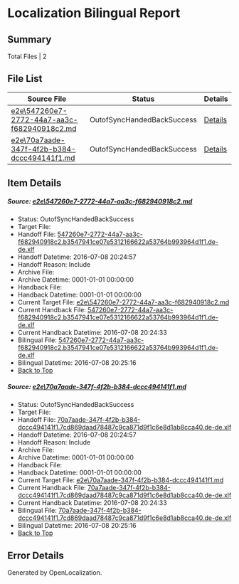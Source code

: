 # <a name='report-top'></a> Localization Bilingual Report

## Summary
 Total Files | 2

## File List
 Source File | Status | Details 
 ----------- | ------ | ------- 
 [e2e\547260e7-2772-44a7-aa3c-f682940918c2.md](https://github.com/OpenLocalizationTestOrg/oltest/blob/5d63ce848d1a80c4261fcc2488a07abcf35bcd46/e2e/547260e7-2772-44a7-aa3c-f682940918c2.md) | OutofSyncHandedBackSuccess | [Details](#947daa285a3988347c4bb2d7b60e1c0d7b146bfa3)
 [e2e\70a7aade-347f-4f2b-b384-dccc494141f1.md](https://github.com/OpenLocalizationTestOrg/oltest/blob/5d63ce848d1a80c4261fcc2488a07abcf35bcd46/e2e/70a7aade-347f-4f2b-b384-dccc494141f1.md) | OutofSyncHandedBackSuccess | [Details](#7ba1ebb63c7dc3745d8faf5dca7ad0a5445aeb294)

## Item Details
##### <a name='947daa285a3988347c4bb2d7b60e1c0d7b146bfa3'></a> Source: [e2e\547260e7-2772-44a7-aa3c-f682940918c2.md](https://github.com/OpenLocalizationTestOrg/oltest/blob/5d63ce848d1a80c4261fcc2488a07abcf35bcd46/e2e/547260e7-2772-44a7-aa3c-f682940918c2.md)
* Status: OutofSyncHandedBackSuccess
* Target File: 
* Handoff File: [547260e7-2772-44a7-aa3c-f682940918c2.b3547941ce07e5312166622a53764b993964d1f1.de-de.xlf](https://github.com/OpenLocalizationTestOrg/olhandoff-e2e/blob/e944fbade59d832410cb1ed16ba0647ca87d0209/ol-handoff/OpenLocalizationTestOrg/oltest-dede-fly/ci/ht/547260e7-2772-44a7-aa3c-f682940918c2.b3547941ce07e5312166622a53764b993964d1f1.de-de.xlf)
* Handoff Datetime: 2016-07-08 20:24:57
* Handoff Reason: Include
* Archive File: 
* Archive Datetime: 0001-01-01 00:00:00
* Handback File: 
* Handback Datetime: 0001-01-01 00:00:00
* Current Target File: [e2e\547260e7-2772-44a7-aa3c-f682940918c2.md](https://github.com/OpenLocalizationTestOrg/oltest-dede-fly/blob/cd32cd09f12937b3fbcede2dd0a79f87ca031aab/e2e/547260e7-2772-44a7-aa3c-f682940918c2.md)
* Current Handback File: [547260e7-2772-44a7-aa3c-f682940918c2.b3547941ce07e5312166622a53764b993964d1f1.de-de.xlf](https://github.com/OpenLocalizationTestOrg/olhandback-e2e/blob/d7658090fa81aabd106e12c0d3b7d8bc551cc9a1/ol-handback/OpenLocalizationTestOrg/oltest-dede-fly/ci/ht/547260e7-2772-44a7-aa3c-f682940918c2.b3547941ce07e5312166622a53764b993964d1f1.de-de.xlf)
* Current Handback Datetime: 2016-07-08 20:24:33
* Bilingual File: [547260e7-2772-44a7-aa3c-f682940918c2.b3547941ce07e5312166622a53764b993964d1f1.de-de.xlf](https://github.com/OpenLocalizationTestOrg/olhandback-e2e/blob/d7658090fa81aabd106e12c0d3b7d8bc551cc9a1/ol-handback/OpenLocalizationTestOrg/oltest-dede-fly/ci/ht/547260e7-2772-44a7-aa3c-f682940918c2.b3547941ce07e5312166622a53764b993964d1f1.de-de.xlf)
* Bilingual Datetime: 2016-07-08 20:25:16
* [Back to Top](#report-top)

##### <a name='7ba1ebb63c7dc3745d8faf5dca7ad0a5445aeb294'></a> Source: [e2e\70a7aade-347f-4f2b-b384-dccc494141f1.md](https://github.com/OpenLocalizationTestOrg/oltest/blob/5d63ce848d1a80c4261fcc2488a07abcf35bcd46/e2e/70a7aade-347f-4f2b-b384-dccc494141f1.md)
* Status: OutofSyncHandedBackSuccess
* Target File: 
* Handoff File: [70a7aade-347f-4f2b-b384-dccc494141f1.7cd869daad78487c9ca871d9f1c6e8d1ab8cca40.de-de.xlf](https://github.com/OpenLocalizationTestOrg/olhandoff-e2e/blob/e944fbade59d832410cb1ed16ba0647ca87d0209/ol-handoff/OpenLocalizationTestOrg/oltest-dede-fly/ci/ht/70a7aade-347f-4f2b-b384-dccc494141f1.7cd869daad78487c9ca871d9f1c6e8d1ab8cca40.de-de.xlf)
* Handoff Datetime: 2016-07-08 20:24:57
* Handoff Reason: Include
* Archive File: 
* Archive Datetime: 0001-01-01 00:00:00
* Handback File: 
* Handback Datetime: 0001-01-01 00:00:00
* Current Target File: [e2e\70a7aade-347f-4f2b-b384-dccc494141f1.md](https://github.com/OpenLocalizationTestOrg/oltest-dede-fly/blob/cd32cd09f12937b3fbcede2dd0a79f87ca031aab/e2e/70a7aade-347f-4f2b-b384-dccc494141f1.md)
* Current Handback File: [70a7aade-347f-4f2b-b384-dccc494141f1.7cd869daad78487c9ca871d9f1c6e8d1ab8cca40.de-de.xlf](https://github.com/OpenLocalizationTestOrg/olhandback-e2e/blob/d7658090fa81aabd106e12c0d3b7d8bc551cc9a1/ol-handback/OpenLocalizationTestOrg/oltest-dede-fly/ci/ht/70a7aade-347f-4f2b-b384-dccc494141f1.7cd869daad78487c9ca871d9f1c6e8d1ab8cca40.de-de.xlf)
* Current Handback Datetime: 2016-07-08 20:24:33
* Bilingual File: [70a7aade-347f-4f2b-b384-dccc494141f1.7cd869daad78487c9ca871d9f1c6e8d1ab8cca40.de-de.xlf](https://github.com/OpenLocalizationTestOrg/olhandback-e2e/blob/d7658090fa81aabd106e12c0d3b7d8bc551cc9a1/ol-handback/OpenLocalizationTestOrg/oltest-dede-fly/ci/ht/70a7aade-347f-4f2b-b384-dccc494141f1.7cd869daad78487c9ca871d9f1c6e8d1ab8cca40.de-de.xlf)
* Bilingual Datetime: 2016-07-08 20:25:16
* [Back to Top](#report-top)


## Error Details

Generated by OpenLocalization.
